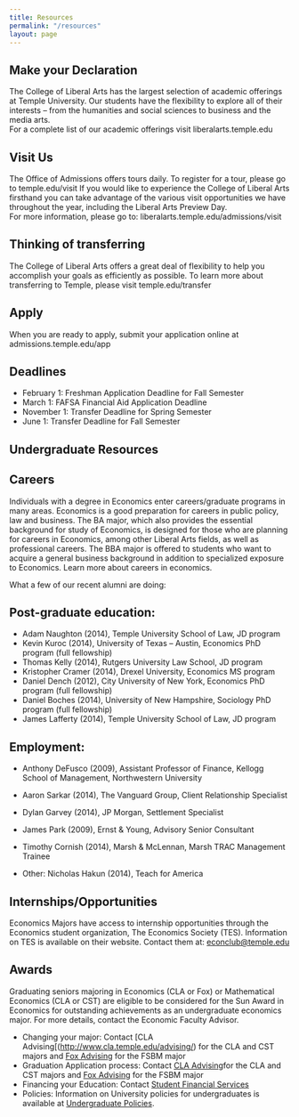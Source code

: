 ```yaml
---
title: Resources
permalink: "/resources"
layout: page
---
```


## Make your Declaration

The College of Liberal Arts has the largest selection of  academic offerings at Temple University. Our students have the flexibility to explore all of their interests – from the humanities and social sciences to business and the media arts.   
For a complete list of our academic offerings visit liberalarts.temple.edu

## Visit Us

The Office of Admissions offers tours daily. To register for a tour, please go to temple.edu/visit
If you would like to experience the College of Liberal Arts firsthand you can take advantage of the various visit  opportunities we have throughout the year, including the Liberal Arts Preview Day.   
For more information, please go to: liberalarts.temple.edu/admissions/visit

## Thinking of transferring

The College of Liberal Arts offers a great deal of flexibility to help you accomplish your goals as efficiently as possible.   To learn more about transferring to Temple, please visit temple.edu/transfer

## Apply

When you are ready to apply, submit your application online at admissions.temple.edu/app

## Deadlines

- February 1: Freshman Application Deadline for Fall Semester
- March 1: FAFSA Financial Aid Application Deadline
- November 1: Transfer Deadline for Spring Semester
- June 1: Transfer Deadline for Fall Semester

## Undergraduate Resources

## Careers
Individuals with a degree in Economics enter careers/graduate programs in many areas. Economics is a good preparation for careers in public policy, law and business.  The BA major, which also provides the essential background for study of Economics, is designed for those who are planning for careers in Economics, among other Liberal Arts fields, as well as professional careers. The BBA major is offered to students who want to acquire a general business background in addition to specialized exposure to Economics. Learn more about careers in economics.

What a few of our recent alumni are doing:

## Post-graduate education:

- Adam Naughton (2014), Temple University School of Law, JD program
- Kevin Kuroc (2014), University of Texas – Austin, Economics PhD program (full fellowship)
- Thomas Kelly (2014), Rutgers University Law School, JD program
- Kristopher Cramer (2014), Drexel University, Economics MS program
- Daniel Dench (2012), City University of New York, Economics PhD program (full fellowship)
- Daniel Boches (2014), University of New Hampshire, Sociology PhD program (full fellowship)
- James Lafferty (2014), Temple University School of Law, JD program

## Employment:

- Anthony DeFusco (2009), Assistant Professor of Finance, Kellogg School of Management, Northwestern University
- Aaron Sarkar (2014), The Vanguard Group, Client Relationship Specialist
- Dylan Garvey (2014), JP Morgan, Settlement Specialist
- James Park (2009), Ernst & Young, Advisory Senior Consultant
- Timothy Cornish (2014), Marsh & McLennan, Marsh TRAC Management Trainee

- Other:
Nicholas Hakun (2014), Teach for America

## Internships/Opportunities

Economics Majors have access to internship opportunities through the Economics student organization, The Economics Society (TES). Information on TES is available on their website.  Contact them at: econclub@temple.edu

## Awards

Graduating seniors majoring in Economics (CLA or Fox)  or Mathematical Economics (CLA or CST) are eligible to be considered for the Sun Award in Economics for outstanding achievements as an undergraduate economics major.  For more details, contact the Economic Faculty Advisor.

- Changing your major: Contact [CLA Advising[(http://www.cla.temple.edu/advising/) for the CLA and CST majors and [Fox Advising](http://www.fox.temple.edu/cms_academics/dept/advising/) for the FSBM major
- Graduation Application process: Contact [CLA Advising](http://www.cla.temple.edu/advising/)for the CLA and CST majors and [Fox Advising](http://www.fox.temple.edu/cms_academics/dept/advising/) for the FSBM major
- Financing your Education: Contact [Student Financial Services](http://www.temple.edu/sfs/)
- Policies: Information on University policies for undergraduates is available at [Undergraduate Policies](http://bulletin.temple.edu/undergraduate/academic-policies/).
